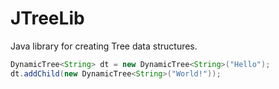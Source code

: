 # JTreeLib
Java library for creating Tree data structures.

```Java
DynamicTree<String> dt = new DynamicTree<String>("Hello");
dt.addChild(new DynamicTree<String>("World!"));
```
